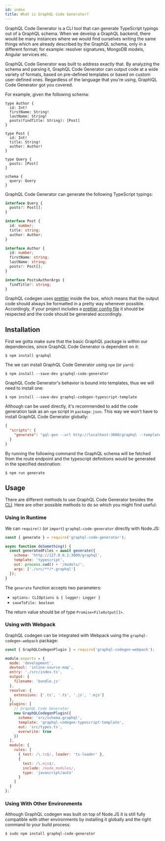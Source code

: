 ```yaml
---
id: index
title: What is GraphQL Code Generator?
---
```


GraphQL Code Generator is a CLI tool that can generate TypeScript typings out of a GraphQL schema. When we develop a GraphQL backend, there would be many instances where we would find ourselves writing the same things which are already described by the GraphQL schema, only in a different format; for example: resolver signatures, MongoDB models, Angular services etc.

GraphQL Code Generator was built to address exactly that. By analyzing the schema and parsing it, GraphQL Code Generator can output code at a wide variety of formats, based on pre-defined templates or based on custom user-defined ones. Regardless of the language that you're using, GraphlQL Code Generator got you covered.

For example, given the following schema:

```gql
type Author {
  id: Int!
  firstName: String!
  lastName: String!
  posts(findTitle: String): [Post]
}

type Post {
  id: Int!
  title: String!
  author: Author!
}

type Query {
  posts: [Post]
}

schema {
  query: Query
}
```

GraphQL Code Generator can generate the following TypeScript typings:

```ts
interface Query {
  posts?: Post[];
}

interface Post {
  id: number;
  title: string;
  author: Author;
}

interface Author {
  id: number;
  firstName: string;
  lastName: string;
  posts?: Post[];
}

interface PostsAuthorArgs {
  findTitle?: string;
}
```

GraphQL codegen uses [prettier](https://github.com/prettier/prettier) inside the box, which means that the output code should always be formatted in a pretty way whenever possible. Accordingly, if your project includes a [prettier config file](https://prettier.io/docs/en/configuration.html) it should be respected and the code should be generated accordingly.

## Installation

First we gotta make sure that the basic GraphQL package is within our dependencies, since GraphQL Code Generator is dependent on it:

    $ npm install graphql

The we can install GraphQL Code Generator using `npm` (or `yarn`):

    $ npm install --save-dev graphql-code-generator

GraphQL Code Generator's behavior is bound into templates, thus we will need to install one:

    $ npm install --save-dev graphql-codegen-typescript-template

Although can be used directly, it's recommended to add the code generation task as an `npm` script in `package.json`. This way we won't have to install GraphQL Code Generator globally:

```json
{
  "scripts": {
    "generate": "gql-gen --url http://localhost:3000/graphql --template ts --out ./src/types.d.ts"
  }
}
```

By running the following command the GraphQL schema will be fetched from the route endpoint and the typescript definitions would be generated in the specified destination:

    $ npm run generate

## Usage

There are different methods to use GraphQL Code Generator besides the [CLI](../cli/index). Here are other possible methods to do so which you might find useful:

### Using in Runtime

We can `require()` (or `import`) `graphql-code-generator` directly with Node.JS:

```js
const { generate } = require('graphql-code-generator');

async function doSomething() {
  const generatedFiles = await generate({
    schema: 'http://127.0.0.1:3000/graphql',
    template: 'typescript',
    out: process.cwd() + '/models/',
    args: ['./src/**/*.graphql']
  });
}
```

The `generate` function accepts two parameters:

- `options: CLIOptions & { logger: Logger }`
- `saveToFile: boolean`

The return value should be of type `Promise<FileOutput[]>`.

### Using with Webpack

GraphQL codegen can be integrated with Webpack using the `graphql-codegen-webpack` package:

```js
const { GraphQLCodegenPlugin } = require('graphql-codegen-webpack');

module.exports = {
  mode: 'development',
  devtool: 'inline-source-map',
  entry: './src/index.ts',
  output: {
    filename: 'bundle.js'
  },
  resolve: {
    extensions: ['.ts', '.ts', '.js', '.mjs']
  },
  plugins: [
    // GraphQL Code Generator
    new GraphQLCodegenPlugin({
      schema: 'src/schema.graphql',
      template: 'graphql-codegen-typescript-template',
      out: 'src/types.ts',
      overwrite: true
    })
  ],
  module: {
    rules: [
      { test: /\.ts$/, loader: 'ts-loader' },
      {
        test: /\.mjs$/,
        include: /node_modules/,
        type: 'javascript/auto'
      }
    ]
  }
};
```

### Using With Other Environments

Although GraphQL codegen was built on top of Node.JS it is still fully compatible with other environments by installing it globally and the right command to your build process:

    $ sudo npm install graphql-code-generator
